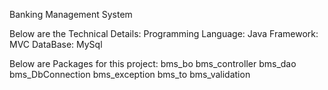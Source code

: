 Banking Management System

Below are the Technical Details:
Programming Language: Java
Framework: MVC
DataBase: MySql


Below are Packages for this project:
bms_bo
bms_controller
bms_dao
bms_DbConnection
bms_exception
bms_to
bms_validation


